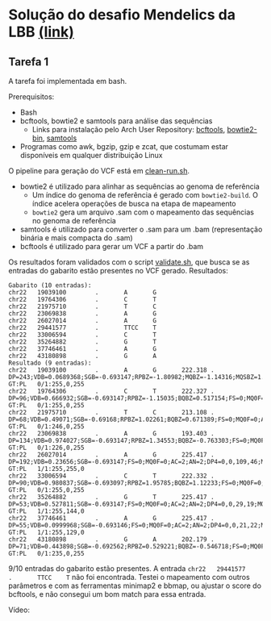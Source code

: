# Solução do desafio Mendelics da LBB [(link)](https://github.com/mendelics/lbb-mendelics-2021/blob/main/Dia_1/README.md)

## Tarefa 1

A tarefa foi implementada em bash.

Prerequisitos:

* Bash
* bcftools, bowtie2 e samtools para análise das sequências
    * Links para instalação pelo Arch User Repository: [bcftools](https://aur.archlinux.org/packages/bcftools/), [bowtie2-bin](https://aur.archlinux.org/packages/bowtie2-bin/), [samtools](https://aur.archlinux.org/packages/samtools/)
* Programas como awk, bgzip, gzip e zcat, que costumam estar disponíveis em qualquer distribuição Linux

O pipeline para geração do VCF está em [clean-run.sh](clean-run.sh).

* bowtie2 é utilizado para alinhar as sequências ao genoma de referência
    * Um índice do genoma de referência é gerado com `bowtie2-build`. O índice acelera operações de busca na etapa de mapeamento
    * `bowtie2` gera um arquivo .sam com o mapeamento das sequências no genoma de referência
* samtools é utilizado para converter o .sam para um .bam (representação binária e mais compacta do .sam)
* bcftools é utilizado para gerar um VCF a partir do .bam

Os resultados foram validados com o script [validate.sh](validate.sh), que busca se as entradas do gabarito estão presentes no VCF gerado. Resultados:

```
Gabarito (10 entradas):
chr22   19039100        .       A       G
chr22   19764306        .       C       T
chr22   21975710        .       T       C
chr22   23069838        .       A       G
chr22   26027014        .       A       G
chr22   29441577        .       TTCC    T
chr22   33006594        .       C       T
chr22   35264882        .       G       T
chr22   37746461        .       A       G
chr22   43180898        .       G       A
Resultado (9 entradas):
chr22   19039100        .       A       G       222.318 .       DP=243;VDB=0.0689368;SGB=-0.693147;RPBZ=-1.80982;MQBZ=-1.14316;MQSBZ=1.13177;BQBZ=-0.628896;FS=0;MQ0F=0;AC=1;AN=2;DP4=55,60,34,54;MQ=41    GT:PL   0/1:255,0,255
chr22   19764306        .       C       T       222.327 .       DP=96;VDB=0.666932;SGB=-0.693147;RPBZ=-1.15035;BQBZ=0.517154;FS=0;MQ0F=0;AC=1;AN=2;DP4=9,26,12,33;MQ=42 GT:PL   0/1:255,0,255
chr22   21975710        .       T       C       213.108 .       DP=68;VDB=0.49071;SGB=-0.69168;RPBZ=1.02261;BQBZ=0.671389;FS=0;MQ0F=0;AC=1;AN=2;DP4=8,26,9,10;MQ=42     GT:PL   0/1:246,0,255
chr22   23069838        .       A       G       193.403 .       DP=134;VDB=0.974027;SGB=-0.693147;RPBZ=1.34553;BQBZ=-0.763303;FS=0;MQ0F=0;AC=1;AN=2;DP4=9,51,3,61;MQ=42 GT:PL   0/1:226,0,255
chr22   26027014        .       A       G       225.417 .       DP=192;VDB=0.23656;SGB=-0.693147;FS=0;MQ0F=0;AC=2;AN=2;DP4=0,0,109,46;MQ=42     GT:PL   1/1:255,255,0
chr22   33006594        .       C       T       222.332 .       DP=90;VDB=0.980837;SGB=-0.693097;RPBZ=1.95785;BQBZ=1.12233;FS=0;MQ0F=0;AC=1;AN=2;DP4=23,18,16,14;MQ=42  GT:PL   0/1:255,0,255
chr22   35264882        .       G       T       225.417 .       DP=53;VDB=0.527811;SGB=-0.693147;FS=0;MQ0F=0;AC=2;AN=2;DP4=0,0,29,19;MQ=42      GT:PL   1/1:255,144,0
chr22   37746461        .       A       G       225.417 .       DP=55;VDB=0.0999968;SGB=-0.693146;FS=0;MQ0F=0;AC=2;AN=2;DP4=0,0,21,22;MQ=42     GT:PL   1/1:255,129,0
chr22   43180898        .       G       A       202.179 .       DP=71;VDB=0.443898;SGB=-0.692562;RPBZ=0.529221;BQBZ=-0.546718;FS=0;MQ0F=0;AC=1;AN=2;DP4=5,29,5,17;MQ=42 GT:PL   0/1:235,0,255
```

9/10 entradas do gabarito estão presentes. A entrada `chr22   29441577        .       TTCC    T` não foi encontrada. Testei o mapeamento com outros parâmetros e com as ferramentas minimap2 e bbmap, ou ajustar o score do bcftools, e não consegui um bom match para essa entrada.

Vídeo:



